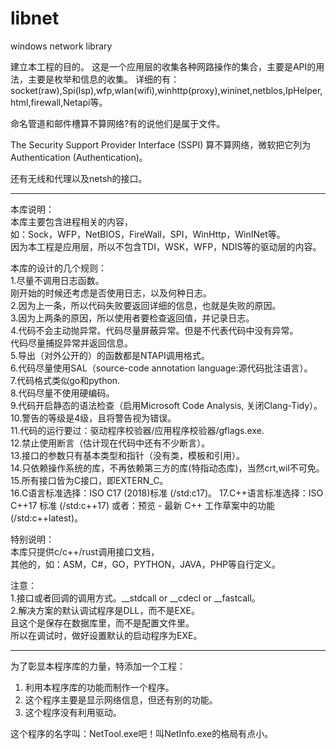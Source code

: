 # libnet
windows network library

建立本工程的目的。
这是一个应用层的收集各种网路操作的集合，主要是API的用法，主要是枚举和信息的收集。
详细的有：socket(raw),Spi(lsp),wfp,wlan(wifi),winhttp(proxy),wininet,netblos,IpHelper,html,firewall,Netapi等。

命名管道和邮件槽算不算网络?有的说他们是属于文件。

The Security Support Provider Interface (SSPI) 算不算网络，微软把它列为Authentication (Authentication)。

还有无线和代理以及netsh的接口。


---


本库说明：  
本库主要包含进程相关的内容，  
如：Sock，WFP，NetBIOS，FireWall，SPI，WinHttp，WinINet等。  
因为本工程是应用层，所以不包含TDI，WSK，WFP，NDIS等的驱动层的内容。  

本库的设计的几个规则：  
1.尽量不调用日志函数。  
  刚开始的时候还考虑是否使用日志，以及何种日志。  
2.因为上一条，所以代码失败要返回详细的信息，也就是失败的原因。  
3.因为上两条的原因，所以使用者要检查返回值，并记录日志。  
4.代码不会主动抛异常。代码尽量屏蔽异常。但是不代表代码中没有异常。  
  代码尽量捕捉异常并返回信息。  
5.导出（对外公开的）的函数都是NTAPI调用格式。  
6.代码尽量使用SAL（source-code annotation language:源代码批注语言）。  
7.代码格式类似go和python.  
8.代码尽量不使用硬编码。  
9.代码开启静态的语法检查（启用Microsoft Code Analysis, 关闭Clang-Tidy）。  
10.警告的等级是4级，且将警告视为错误。  
11.代码的运行要过：驱动程序校验器/应用程序校验器/gflags.exe.  
12.禁止使用断言（估计现在代码中还有不少断言）。  
13.接口的参数只有基本类型和指针（没有类，模板和引用）。  
14.只依赖操作系统的库，不再依赖第三方的库(特指动态库)，当然crt,wil不可免。  
15.所有接口皆为C接口，即EXTERN_C。  
16.C语言标准选择：ISO C17 (2018)标准 (/std:c17)。
17.C++语言标准选择：ISO C++17 标准 (/std:c++17) 或者：预览 - 最新 C++ 工作草案中的功能 (/std:c++latest)。

特别说明：  
本库只提供c/c++/rust调用接口文档，  
其他的，如：ASM，C#，GO，PYTHON，JAVA，PHP等自行定义。  

注意：  
1.接口或者回调的调用方式。__stdcall or __cdecl or __fastcall。  
2.解决方案的默认调试程序是DLL，而不是EXE。  
  且这个是保存在数据库里，而不是配置文件里。  
  所以在调试时，做好设置默认的启动程序为EXE。  

---

为了彰显本程序库的力量，特添加一个工程：
1. 利用本程序库的功能而制作一个程序。
2. 这个程序主要是显示网络信息，但还有别的功能。
3. 这个程序没有利用驱动。

这个程序的名字叫：NetTool.exe吧！叫NetInfo.exe的格局有点小。  
